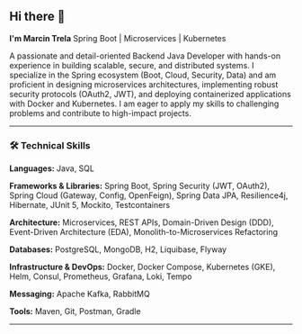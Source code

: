 ## Hi there 👋


**I'm Marcin Trela**
Spring Boot | Microservices | Kubernetes

A passionate and detail-oriented Backend Java Developer with hands-on experience in building scalable, secure, and distributed systems. I specialize in the Spring ecosystem (Boot, Cloud, Security, Data) and am proficient in designing microservices architectures, implementing robust security protocols (OAuth2, JWT), and deploying containerized applications with Docker and Kubernetes. I am eager to apply my skills to challenging problems and contribute to high-impact projects.

---

### 🛠️ Technical Skills

**Languages:** Java, SQL

**Frameworks & Libraries:** Spring Boot, Spring Security (JWT, OAuth2), Spring Cloud (Gateway, Config, OpenFeign), Spring Data JPA, Resilience4j, Hibernate, JUnit 5, Mockito, Testcontainers

**Architecture:** Microservices, REST APIs, Domain-Driven Design (DDD), Event-Driven Architecture (EDA), Monolith-to-Microservices Refactoring

**Databases:** PostgreSQL, MongoDB, H2, Liquibase, Flyway

**Infrastructure & DevOps:** Docker, Docker Compose, Kubernetes (GKE), Helm, Consul, Prometheus, Grafana, Loki, Tempo

**Messaging:** Apache Kafka, RabbitMQ

**Tools:** Maven, Git, Postman, Gradle

---
